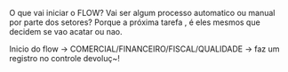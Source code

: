 O que vai iniciar o FLOW? Vai ser algum processo automatico ou manual por parte dos setores? Porque a próxima tarefa , é eles mesmos que decidem se vao acatar ou nao.

Inicio do flow → COMERCIAL/FINANCEIRO/FISCAL/QUALIDADE → faz um registro no controle devoluç~!